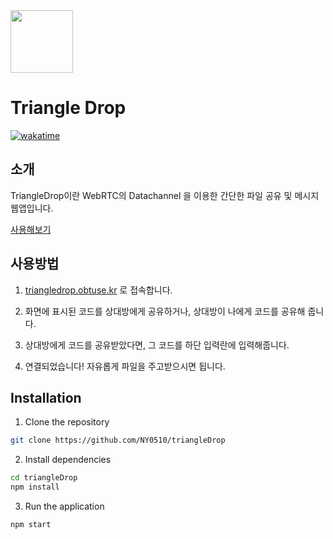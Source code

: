 <img src="https://triangledrop.obtuse.kr/img/favicon/apple-icon-precomposed.png" width="100px" />

# Triangle Drop

[![wakatime](https://wakatime.com/badge/github/NY0510/triangleDrop.svg)](https://wakatime.com/badge/github/NY0510/triangleDrop)

## 소개

TriangleDrop이란 WebRTC의 Datachannel 을 이용한 간단한 파일 공유 및 메시지 웹앱입니다.

[사용해보기](https://triangledrop.obtuse.kr)

## 사용방법

1. [triangledrop.obtuse.kr](https://triangledrop.obtuse.kr) 로 접속합니다.

2. 화면에 표시된 코드를 상대방에게 공유하거나, 상대방이 나에게 코드를 공유해 줍니다.

3. 상대방에게 코드를 공유받았다면, 그 코드를 하단 입력란에 입력해줍니다.

4. 연결되었습니다! 자유롭게 파일을 주고받으시면 됩니다.

## Installation

1. Clone the repository

```bash
git clone https://github.com/NY0510/triangleDrop
```

2. Install dependencies

```bash
cd triangleDrop
npm install
```

3. Run the application

```bash
npm start
```
